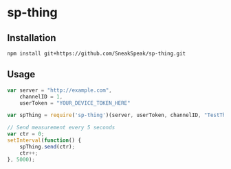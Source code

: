 # sp-thing
## Installation
```
npm install git+https://github.com/SneakSpeak/sp-thing.git
```

## Usage
```JavaScript
var server = "http://example.com",
	channelID = 1,
	userToken = "YOUR_DEVICE_TOKEN_HERE"

var spThing = require('sp-thing')(server, userToken, channelID, "TestThing");

// Send measurement every 5 seconds
var ctr = 0;
setInterval(function() {
	spThing.send(ctr);
	ctr++;
}, 5000);
```

